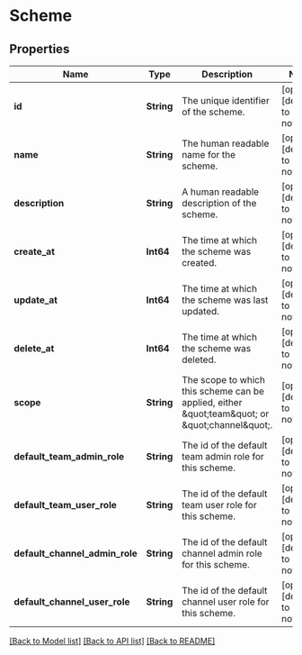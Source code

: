 # Scheme


## Properties
Name | Type | Description | Notes
------------ | ------------- | ------------- | -------------
**id** | **String** | The unique identifier of the scheme. | [optional] [default to nothing]
**name** | **String** | The human readable name for the scheme. | [optional] [default to nothing]
**description** | **String** | A human readable description of the scheme. | [optional] [default to nothing]
**create_at** | **Int64** | The time at which the scheme was created. | [optional] [default to nothing]
**update_at** | **Int64** | The time at which the scheme was last updated. | [optional] [default to nothing]
**delete_at** | **Int64** | The time at which the scheme was deleted. | [optional] [default to nothing]
**scope** | **String** | The scope to which this scheme can be applied, either \&quot;team\&quot; or \&quot;channel\&quot;. | [optional] [default to nothing]
**default_team_admin_role** | **String** | The id of the default team admin role for this scheme. | [optional] [default to nothing]
**default_team_user_role** | **String** | The id of the default team user role for this scheme. | [optional] [default to nothing]
**default_channel_admin_role** | **String** | The id of the default channel admin role for this scheme. | [optional] [default to nothing]
**default_channel_user_role** | **String** | The id of the default channel user role for this scheme. | [optional] [default to nothing]


[[Back to Model list]](../README.md#models) [[Back to API list]](../README.md#api-endpoints) [[Back to README]](../README.md)


